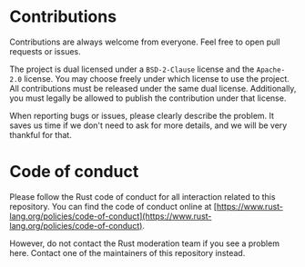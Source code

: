 # Contributions

Contributions are always welcome from everyone.
Feel free to open pull requests or issues.

The project is dual licensed under a `BSD-2-Clause` license and the `Apache-2.0` license.
You may choose freely under which license to use the project.
All contributions must be released under the same dual license.
Additionally, you must legally be allowed to publish the contribution under that license.

When reporting bugs or issues, please clearly describe the problem.
It saves us time if we don't need to ask for more details, and we will be very thankful for that.

# Code of conduct

Please follow the Rust code of conduct for all interaction related to this repository.
You can find the code of conduct online at [https://www.rust-lang.org/policies/code-of-conduct](https://www.rust-lang.org/policies/code-of-conduct).

However, do not contact the Rust moderation team if you see a problem here.
Contact one of the maintainers of this repository instead.

